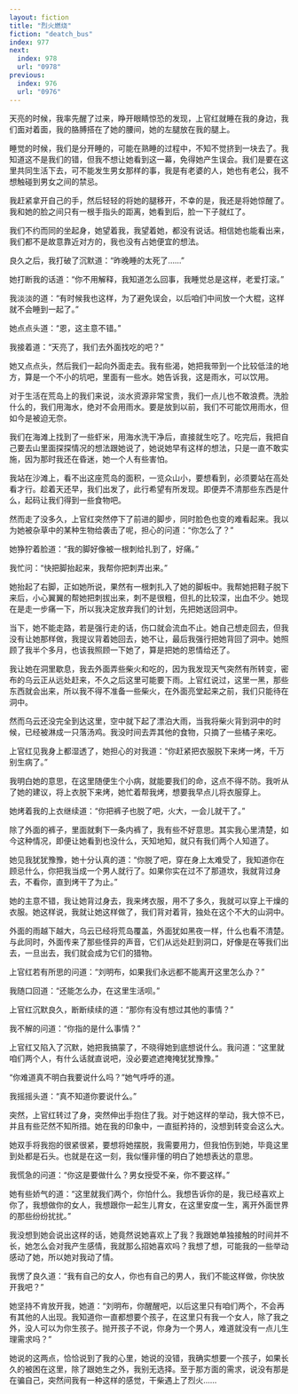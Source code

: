 ```yaml
---
layout: fiction
title: "烈火燃烧"
fiction: "deatch_bus"
index: 977
next:
  index: 978
  url: "0978"
previous:
  index: 976
  url: "0976"
---
```

天亮的时候，我率先醒了过来，睁开眼睛惊恐的发现，上官红就睡在我的身边，我们面对着面，我的胳膊搭在了她的腰间，她的左腿放在我的腿上。

睡觉的时候，我们是分开睡的，可能在熟睡的过程中，不知不觉挤到一块去了。我知道这不是我们的错，但我不想让她看到这一幕，免得她产生误会。我们是要在这里共同生活下去，可不能发生男女那样的事，我是有老婆的人，她也有老公，我不想触碰到男女之间的禁忌。

我赶紧拿开自己的手，然后轻轻的将她的腿移开，不幸的是，我还是将她惊醒了。我和她的脸之间只有一根手指头的距离，她看到后，脸一下子就红了。

我们不约而同的坐起身，她望着我，我望着她，都没有说话。相信她也能看出来，我们都不是故意靠近对方的，我也没有占她便宜的想法。

良久之后，我打破了沉默道：“昨晚睡的太死了……”

她打断我的话道：“你不用解释，我知道怎么回事，我睡觉总是这样，老爱打滚。”

我淡淡的道：“有时候我也这样，为了避免误会，以后咱们中间放一个大棍，这样就不会睡到一起了。”

她点点头道：“恩，这主意不错。”

我接着道：“天亮了，我们去外面找吃的吧？”

她又点点头，然后我们一起向外面走去。我有些渴，她把我带到一个比较低洼的地方，算是一个不小的坑吧，里面有一些水。她告诉我，这是雨水，可以饮用。

对于生活在荒岛上的我们来说，淡水资源非常宝贵，我们一点儿也不敢浪费。洗脸什么的，我们用海水，绝对不会用雨水。要是放到以前，我们不可能饮用雨水，但如今是被迫无奈。

我们在海滩上找到了一些虾米，用海水洗干净后，直接就生吃了。吃完后，我把自己要去山里面探探情况的想法跟她说了，她说她早有这样的想法，只是一直不敢实施，因为那时我还在昏迷，她一个人有些害怕。

我站在沙滩上，看不出这座荒岛的面积，一览众山小，要想看到，必须要站在高处看才行。趁着天还早，我们出发了，此行希望有所发现。即便弄不清那些东西是什么，起码让我们得到一些食物吧。

然而走了没多久，上官红突然停下了前进的脚步，同时脸色也变的难看起来。我以为她被杂草中的某种生物给袭击了呢，担心的问道：“你怎么了？”

她狰狞着脸道：“我的脚好像被一根刺给扎到了，好痛。”

我忙问：“快把脚抬起来，我帮你把刺弄出来。”

她抬起了右脚，正如她所说，果然有一根刺扎入了她的脚板中。我帮她把鞋子脱下来后，小心翼翼的帮她把刺拔出来，刺不是很粗，但扎的比较深，出血不少。她现在是走一步痛一下，所以我决定放弃我们的计划，先把她送回洞中。

当下，她不能走路，若是强行走的话，伤口就会流血不止。她自己想走回去，但我没有让她那样做，我提议背着她回去，她不让，最后我强行把她背回了洞中。她照顾了我半个多月，也该我照顾一下她了，算是把她的恩情给还了。

我让她在洞里歇息，我去外面弄些柴火和吃的，因为我发现天气突然有所转变，密布的乌云正从远处赶来，不久之后这里可能要下雨。上官红说过，这里一黑，那些东西就会出来，所以我不得不准备一些柴火，在外面亮堂起来之前，我们只能待在洞中。

然而乌云还没完全到达这里，空中就下起了漂泊大雨，当我将柴火背到洞中的时候，已经被淋成一只落汤鸡。我没时间去弄其他的食物，只摘了一些橘子来吃。

上官红见我身上都湿透了，她担心的对我道：“你赶紧把衣服脱下来烤一烤，千万别生病了。”

我明白她的意思，在这里随便生个小病，就能要我们的命，这点不得不防。我听从了她的建议，将上衣脱下来烤，她忙着帮我烤，想要我早点儿将衣服穿上。

她烤着我的上衣继续道：“你把裤子也脱了吧，火大，一会儿就干了。”

除了外面的裤子，里面就剩下一条内裤了，我有些不好意思。其实我心里清楚，如今这种情况，即便让她看到也没什么，天知地知，就只有我们两个人知道了。

她见我犹犹豫豫，她十分认真的道：“你脱了吧，穿在身上太难受了，我知道你在顾忌什么，你把我当成一个男人就行了。如果你实在过不了那道坎，我就背过身去，不看你，直到烤干了为止。”

她的主意不错，我让她背过身去，我来烤衣服，用不了多久，我就可以穿上干燥的衣服。她这样说，我就让她这样做了，我们背对着背，独处在这个不大的山洞中。

外面的雨越下越大，乌云已经将荒岛覆盖，外面犹如黑夜一样，什么也看不清楚。与此同时，外面传来了那些怪异的声音，它们从远处赶到洞口，好像是在等我们出去，一旦出去，我们就会成为它们的猎物。

上官红若有所思的问道：“刘明布，如果我们永远都不能离开这里怎么办？”

我随口回道：“还能怎么办，在这里生活呗。”

上官红沉默良久，断断续续的道：“那你有没有想过其他的事情？”

我不解的问道：“你指的是什么事情？”

上官红又陷入了沉默，她把我搞蒙了，不晓得她到底想说什么。我问道：“这里就咱们两个人，有什么话就直说吧，没必要遮遮掩掩犹犹豫豫。”

“你难道真不明白我要说什么吗？”她气呼呼的道。

我摇摇头道：“真不知道你要说什么。”

突然，上官红转过了身，突然伸出手抱住了我。对于她这样的举动，我大惊不已，并且有些茫然不知所措。她在我的印象中，一直挺矜持的，没想到转变会这么大。

她双手将我抱的很紧很紧，要想将她摆脱，我需要用力，但我怕伤到她，毕竟这里到处都是石头。也就是在这一刻，我似懂非懂的明白了她想表达的意思。

我慌急的问道：“你这是要做什么？男女授受不亲，你不要这样。”

她有些娇气的道：“这里就我们两个，你怕什么。我想告诉你的是，我已经喜欢上你了，我想做你的女人，我想跟你一起生儿育女，在这里安度一生，离开外面世界的那些纷纷扰扰。”

我没想到她会说出这样的话，她竟然说她喜欢上了我？我跟她单独接触的时间并不长，她怎么会对我产生感情，我就那么招她喜欢吗？我想了想，可能我的一些举动感动了她，所以她对我动了情。

我愣了良久道：“我有自己的女人，你也有自己的男人，我们不能这样做，你快放开我吧？”

她坚持不肯放开我，她道：“刘明布，你醒醒吧，以后这里只有咱们两个，不会再有其他的人出现。我知道你一直都想要个孩子，在这里只有我一个女人，除了我之外，没人可以为你生孩子。抛开孩子不说，你身为一个男人，难道就没有一点儿生理需求吗？”

她说的这两点，恰恰说到了我的心里，她说的没错，我确实想要一个孩子，如果长久的被困在这里，除了跟她生之外，我别无选择。至于那方面的需求，说没有那是在骗自己，突然间我有一种这样的感觉，干柴遇上了烈火……